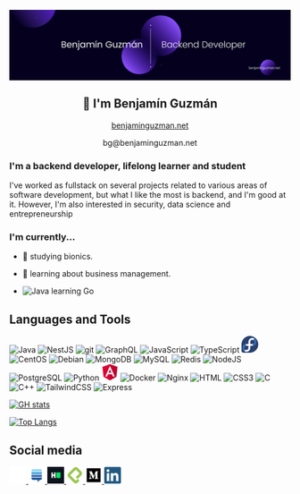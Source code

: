 <p align="center">
<img width="1200" src="src/assets/banner.png" align="center">
</p>
<h2 align="center">👋 I'm Benjamín Guzmán</h2>
<p align="center"><a href="https://benjaminguzman.net" >benjaminguzman.net</a></p>
<p align="center">bg@benjaminguzman.net</p>

### I'm a backend developer, lifelong learner and student

I've worked as fullstack on several projects related to various areas of software development, but what I like the most is backend, and I'm good at it. 
However, I'm also interested in security, data science and entrepreneurship

### I'm currently...

[//]: # (- 👊 working at [KOBD]&#40;https://github.com/KO-Boxing-Data&#41;. [Mau Montaño]&#40;https://github.com/MauSwoosh&#41; and I are the founders.)
- 🏫 studying bionics.

- 💼 learning about business management.

- <img src="https://cdn.jsdelivr.net/gh/devicons/devicon/icons/go/go-original.svg" alt="Java" width="20" height="20"/> learning Go

## Languages and Tools

<p align="left">
<img src="https://cdn.jsdelivr.net/gh/devicons/devicon/icons/java/java-original.svg" alt="Java" width="30" height="30"/> 
<img src="https://cdn.jsdelivr.net/gh/devicons/devicon/icons/nestjs/nestjs-plain.svg" alt="NestJS" width="30" height="30"/>
<img src="https://cdn.jsdelivr.net/gh/devicons/devicon/icons/git/git-original.svg" alt="git" width="30" height="30"/> 
<img src="https://cdn.jsdelivr.net/gh/devicons/devicon/icons/graphql/graphql-plain.svg" alt="GraphQL" width="30" height="30"/> 
<img src="https://cdn.jsdelivr.net/gh/devicons/devicon/icons/javascript/javascript-original.svg" alt="JavaScript" width="30" height="30"/>
<img src="https://cdn.jsdelivr.net/gh/devicons/devicon/icons/typescript/typescript-original.svg" alt="TypeScript" width="30" height="30"/>
<img src="src/assets/img/tech/fedora.webp" alt="Fedora" width="30" height="30"/>
<img src="https://cdn.jsdelivr.net/gh/devicons/devicon/icons/centos/centos-original.svg" alt="CentOS" width="30" height="30"/>
<img src="https://cdn.jsdelivr.net/gh/devicons/devicon/icons/debian/debian-original.svg" alt="Debian" width="30" height="30"/>
<img src="https://cdn.jsdelivr.net/gh/devicons/devicon/icons/mongodb/mongodb-original.svg" alt="MongoDB" width="30" height="30"/>
<img src="https://cdn.jsdelivr.net/gh/devicons/devicon/icons/mysql/mysql-original.svg" alt="MySQL" width="30" height="30"/>
<img src="https://cdn.jsdelivr.net/gh/devicons/devicon/icons/redis/redis-original.svg" alt="Redis" width="30" height="30"/>
<img src="https://cdn.jsdelivr.net/gh/devicons/devicon/icons/nodejs/nodejs-original.svg" alt="NodeJS" width="30" height="30"/> 
<img src="https://cdn.jsdelivr.net/gh/devicons/devicon/icons/postgresql/postgresql-original.svg" alt="PostgreSQL" width="30" height="30"/> 
<img src="https://cdn.jsdelivr.net/gh/devicons/devicon/icons/python/python-original.svg" alt="Python" width="30" height="30"/>
<img src="src/assets/img/tech/angular.webp" alt="Angular" width="30" height="30"/>
<img src="https://cdn.jsdelivr.net/gh/devicons/devicon/icons/docker/docker-original.svg" alt="Docker" width="30" height="30"/>
<img src="https://cdn.jsdelivr.net/gh/devicons/devicon/icons/nginx/nginx-original.svg" alt="Nginx" width="30" height="30"/>
<img src="https://cdn.jsdelivr.net/gh/devicons/devicon/icons/html5/html5-original.svg" alt="HTML" width="30" height="30"/>
<img src="https://cdn.jsdelivr.net/gh/devicons/devicon/icons/css3/css3-original.svg" alt="CSS3" width="30" height="30"/>
<img src="https://cdn.jsdelivr.net/gh/devicons/devicon/icons/c/c-original.svg" alt="C" width="30" height="30"/>
<img src="https://cdn.jsdelivr.net/gh/devicons/devicon/icons/cplusplus/cplusplus-original.svg" alt="C++" width="30" height="30"/>
<img src="https://cdn.jsdelivr.net/gh/devicons/devicon/icons/tailwindcss/tailwindcss-plain.svg" alt="TailwindCSS" width="30" height="30"/>
<img src="https://cdn.jsdelivr.net/gh/devicons/devicon/icons/express/express-original-wordmark.svg" alt="Express" width="30" height="30"/>
</p>
<!-- <img src="https://cdn.jsdelivr.net/gh/devicons/devicon/icons/linux/linux-original.svg" alt="GNU/Linux" width="40" height="40"/>) -->


[![GH stats](https://github-readme-stats.vercel.app/api?username=BenjaminGuzman&show_icons=true&theme=nightowl&hide_border=true&bg_color=30%2C000000%2C362060)](https://github.com/BenjaminGuzman)

[![Top Langs](https://github-readme-stats.vercel.app/api/top-langs/?username=BenjaminGuzman&layout=compact&theme=nightowl&hide_border=true&bg_color=30%2C000000%2C362060&langs_count=6&hide=Jupyter%20Notebook%2Chtml)](https://github.com/BenjaminGuzman)


## Social media

<a href="https://github.com/BenjaminGuzman" target="_blank">
  <img src="src/assets/img/tech/github-light.webp" alt="GitHub" title="GitHub" width="30">
</a>

<a href="https://stackexchange.com/users/10857896/benjam%c3%adn-guzm%c3%a1n" target="_blank">
  <img src="src/assets/img/tech/se.svg" alt="Stack Exchange" title="Stack Exchange" width="30">
</a>

<!-- HackerRank -->
<a href="https://www.hackerrank.com/guzmanbenjamin" target="_blank">
  <img src="src/assets/img/tech/hackerrank.webp" alt="HackerRank" title="HackerRank" width="30">
</a>

<!-- Platzi -->
<a href="https://platzi.com/p/BenjaminGuzman" target="_blank">
  <img src="src/assets/img/tech/platzi.webp" alt="Platzi" title="Platzi" width="30">
</a>

<!-- Medium -->
<a href="https://medium.com/@GuzmanBenjamin" target="_blank">
  <img src="src/assets/img/tech/medium.webp" alt="Medium" title="Medium" width="30">
</a>

<!-- LinkedIn -->
<a href="https://www.linkedin.com/in/benjam%C3%ADn-antonio-velasco-guzm%C3%A1n-714144192" target="_blank">
  <img src="src/assets/img/tech/linkedin.webp" alt="LinkedIn" title="LinkedIn" width="30">
</a>
